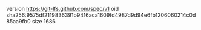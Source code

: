 version https://git-lfs.github.com/spec/v1
oid sha256:9575df2119836391b9416aca1609fd4987d9d94e6fb1206060214c0d85aa9fb0
size 1686
